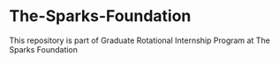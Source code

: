 # The-Sparks-Foundation
This repository is part of Graduate Rotational Internship Program at The Sparks Foundation
